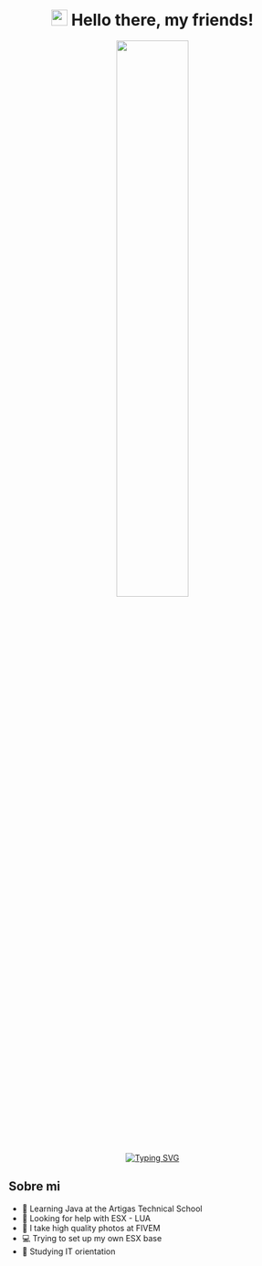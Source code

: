 <h1 align="center">
<img src="https://media.giphy.com/media/hvRJCLFzcasrR4ia7z/giphy.gif" width="28">
Hello there, my friends! 
</h1> 

<p align="center">
<img width="50%" src="https://media.tenor.com/VrzXhtoSwcsAAAAd/hacker-typing.gif"><br>
<a href="https://git.io/typing-svg"><img src="https://readme-typing-svg.herokuapp.com?font=Reboto&duration=2500&pause=1000&color=F70000&center=true&width=435&lines=Welcome+to+my+profile;Learning+Java;Learning+Lua;ESX+BASE+MAKEUP" alt="Typing SVG" /></a>

## Sobre mi

- 📘 Learning Java at the Artigas Technical School
- 📕 Looking for help with ESX - LUA
- 🎥 I take high quality photos at FIVEM
- 💻 Trying to set up my own ESX base
- 📗 Studying IT orientation






